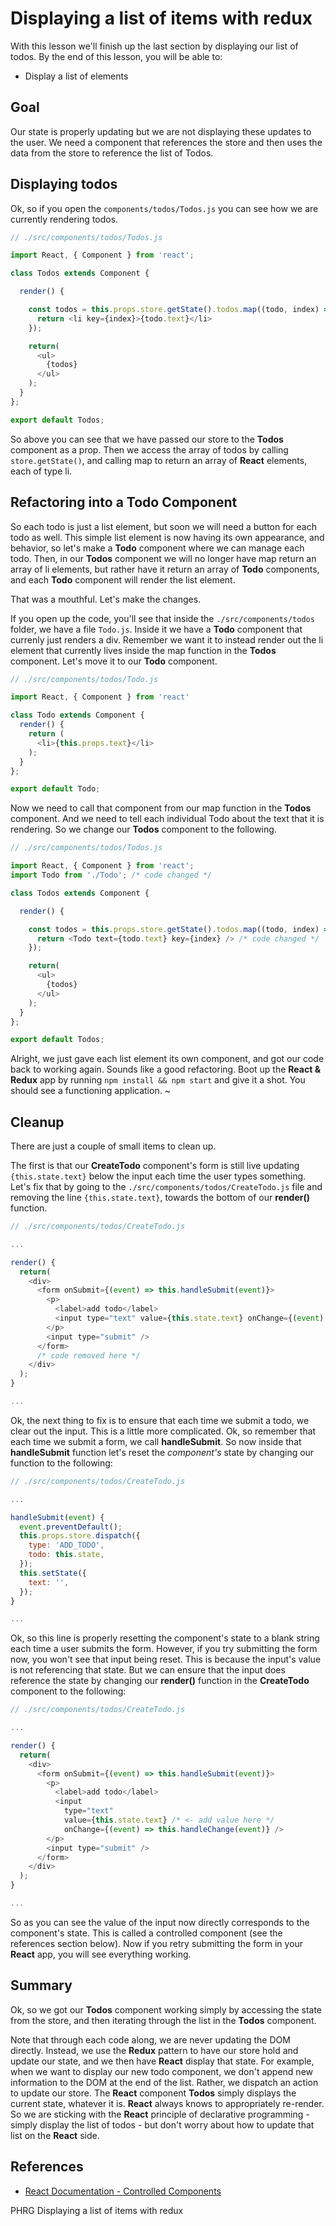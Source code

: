 # Displaying a list of items with redux

With this lesson we'll finish up the last section by displaying our list of todos. By the end of this lesson, you will be able to:
* Display a list of elements

## Goal
Our state is properly updating but we are not displaying these updates to the user. We need a component that references the store and then uses the data from the store to reference the list of Todos.

## Displaying todos
Ok, so if you open the `components/todos/Todos.js` you can see how we are currently rendering todos.

```js
// ./src/components/todos/Todos.js

import React, { Component } from 'react';

class Todos extends Component {

  render() {

    const todos = this.props.store.getState().todos.map((todo, index) => {
      return <li key={index}>{todo.text}</li>
    });

    return(
      <ul>
        {todos}
      </ul>
    );
  }
};

export default Todos;
```

So above you can see that we have passed our store to the __Todos__ component as a prop. Then we access the array of todos by calling `store.getState()`, and calling map to return an array of __React__ elements, each of type li.

## Refactoring into a Todo Component
So each todo is just a list element, but soon we will need a button for each todo as well. This simple list element is now having its own appearance, and behavior, so let's make a __Todo__ component where we can manage each todo. Then, in our __Todos__ component we will no longer have map return an array of li elements, but rather have it return an array of __Todo__ components, and each __Todo__ component will render the list element.

That was a mouthful. Let's make the changes.

If you open up the code, you'll see that inside the `./src/components/todos` folder, we have a file `Todo.js`. Inside it we have a __Todo__ component that currenly just renders a div. Remember we want it to instead render out the li element that currently lives inside the map function in the __Todos__ component. Let's move it to our __Todo__ component.

```js
// ./src/components/todos/Todo.js

import React, { Component } from 'react'

class Todo extends Component {
  render() {
    return (
      <li>{this.props.text}</li>
    );
  }
};

export default Todo;
```

Now we need to call that component from our map function in the __Todos__ component. And we need to tell each individual Todo about the text that it is rendering. So we change our __Todos__ component to the following.

```js
// ./src/components/todos/Todos.js

import React, { Component } from 'react';
import Todo from './Todo'; /* code changed */

class Todos extends Component {

  render() {

    const todos = this.props.store.getState().todos.map((todo, index) => {
      return <Todo text={todo.text} key={index} /> /* code changed */
    });

    return(
      <ul>
        {todos}
      </ul>
    );
  }
};

export default Todos;
```

Alright, we just gave each list element its own component, and got our code back to working again. Sounds like a good refactoring. Boot up the __React & Redux__ app by running `npm install && npm start` and give it a shot. You should see a functioning application. ~

## Cleanup
There are just a couple of small items to clean up.

The first is that our __CreateTodo__ component's form is still live updating `{this.state.text}` below the input each time the user types something. Let's fix that by going to the `./src/components/todos/CreateTodo.js` file and removing the line `{this.state.text}`, towards the bottom of our __render()__ function.

```js
// ./src/components/todos/CreateTodo.js

...

render() {
  return(
    <div>
      <form onSubmit={(event) => this.handleSubmit(event)}>
        <p>
          <label>add todo</label>
          <input type="text" value={this.state.text} onChange={(event) => this.handleChange(event)} />
        </p>
        <input type="submit" />
      </form>
      /* code removed here */
    </div>
  );
}

...

```

Ok, the next thing to fix is to ensure that each time we submit a todo, we clear out the input. This is a little more complicated. Ok, so remember that each time we submit a form, we call __handleSubmit__. So now inside that __handleSubmit__ function let's reset the *component's* state by changing our function to the following:

```js
// ./src/components/todos/CreateTodo.js

...

handleSubmit(event) {
  event.preventDefault();
  this.props.store.dispatch({
    type: 'ADD_TODO',
    todo: this.state,
  });
  this.setState({
    text: '',
  });
}

...
```

Ok, so this line is properly resetting the component's state to a blank string each time a user submits the form. However, if you try submitting the form now, you won't see that input being reset. This is because the input's value is not referencing that state. But we can ensure that the input does reference the state by changing our __render()__ function in the __CreateTodo__ component to the following:

```js
// ./src/components/todos/CreateTodo.js

...

render() {
  return(
    <div>
      <form onSubmit={(event) => this.handleSubmit(event)}>
        <p>
          <label>add todo</label>
          <input
            type="text"
            value={this.state.text} /* <- add value here */
            onChange={(event) => this.handleChange(event)} />
        </p>
        <input type="submit" />
      </form>
    </div>
  );
}

...
```

So as you can see the value of the input now directly corresponds to the component's state. This is called a controlled component (see the references section below). Now if you retry submitting the form in your __React__ app, you will see everything working.

## Summary
Ok, so we got our __Todos__ component working simply by accessing the state from the store, and then iterating through the list in the __Todos__ component.

Note that through each code along, we are never updating the DOM directly. Instead, we use the __Redux__ pattern to have our store hold and update our state, and we then have __React__ display that state. For example, when we want to display our new todo component, we don't append new information to the DOM at the end of the list. Rather, we dispatch an action to update our store. The __React__ component __Todos__ simply displays the current state, whatever it is. __React__ always knows to appropriately re-render. So we are sticking with the __React__ principle of declarative programming - simply display the list of todos - but don't worry about how to update that list on the __React__ side.

## References
- [React Documentation - Controlled Components](https://facebook.github.io/react/docs/forms.html)
<p data-visibility='hidden'>PHRG Displaying a list of items with redux</p>